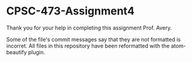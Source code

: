 # CPSC-473-Assignment4

Thank you for your help in completing this assignment Prof. Avery.

Some of the file's commit messages say that they are not formatted is incorret. All files in this repository have been reformatted with the atom-beautify plugin.
